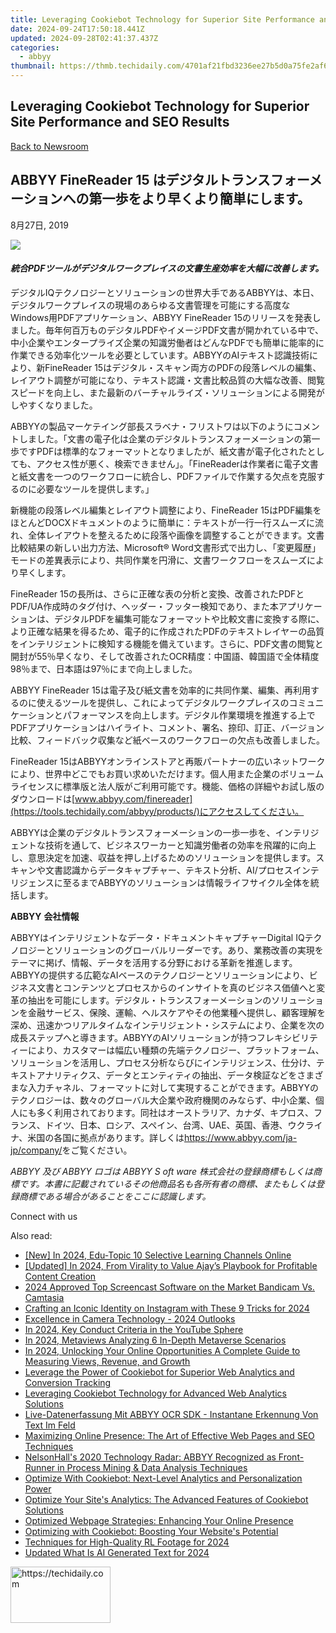 ```yaml
---
title: Leveraging Cookiebot Technology for Superior Site Performance and SEO Results
date: 2024-09-24T17:50:18.441Z
updated: 2024-09-28T02:41:37.437Z
categories:
  - abbyy
thumbnail: https://thmb.techidaily.com/4701af21fbd3236ee27b5d0a75fe2af600bece4b4b8021497e0ee7ed3f0b2671.jpg
---
```


## Leveraging Cookiebot Technology for Superior Site Performance and SEO Results

[Back to Newsroom](https://tools.techidaily.com/abbyy/products/)

## ABBYY FineReader 15 はデジタルトランスフォーメーションへの第一歩をより早くより簡単にします。

8月27日, 2019

![](https://content.abbyy.com/-/media/project/abbyy/abbyy/branchtemplates/shutterstock_1272462163_1296-x-729.jpg?h=729&iar=0&w=1296)

#### _統合PDFツールがデジタルワークプレイスの文書生産効率を大幅に改善します。_

  
デジタルIQテクノロジーとソリューションの世界大手であるABBYYは、本日、デジタルワークプレイスの現場のあらゆる文書管理を可能にする高度なWindows用PDFアプリケーション、ABBYY FineReader 15のリリースを発表しました。毎年何百万ものデジタルPDFやイメージPDF文書が開かれている中で、中小企業やエンタープライズ企業の知識労働者はどんなPDFでも簡単に能率的に作業できる効率化ツールを必要としています。ABBYYのAIテキスト認識技術により、新FineReader 15はデジタル・スキャン両方のPDFの段落レベルの編集、レイアウト調整が可能になり、テキスト認識・文書比較品質の大幅な改善、閲覧スピードを向上し、また最新のバーチャルライズ・ソリューションによる開発がしやすくなりました。

ABBYYの製品マーケテイング部長スラベナ・フリストワは以下のようにコメントしました。「文書の電子化は企業のデジタルトランスフォーメーションの第一歩ですPDFは標準的なフォーマットとなりましたが、紙文書が電子化されたとしても、アクセス性が悪く、検索できません」。「FineReaderは作業者に電子文書と紙文書を一つのワークフローに統合し、PDFファイルで作業する欠点を克服するのに必要なツールを提供します。」

新機能の段落レベル編集とレイアウト調整により、FineReader 15はPDF編集をほとんどDOCXドキュメントのように簡単に：テキストが一行一行スムーズに流れ、全体レイアウトを整えるために段落や画像を調整することができます。文書比較結果の新しい出力方法、Microsoft® Word文書形式で出力し、「変更履歴」モードの差異表示により、共同作業を円滑に、文書ワークフローをスムーズにより早くします。

FineReader 15の長所は、さらに正確な表の分析と変換、改善されたPDFとPDF/UA作成時のタグ付け、ヘッダー・フッター検知であり、また本アプリケーションは、デジタルPDFを編集可能なフォーマットや比較文書に変換する際に、より正確な結果を得るため、電子的に作成されたPDFのテキストレイヤーの品質をインテリジェントに検知する機能を備えています。さらに、PDF文書の閲覧と開封が55％早くなり、そして改善されたOCR精度：中国語、韓国語で全体精度98％まで、日本語は97％にまで向上しました。

ABBYY FineReader 15は電子及び紙文書を効率的に共同作業、編集、再利用するのに使えるツールを提供し、これによってデジタルワークプレイスのコミュニケーションとパフォーマンスを向上します。デジタル作業環境を推進する上でPDFアプリケーションはハイライト、コメント、署名、捺印、訂正、バージョン比較、フィードバック収集など紙ベースのワークフローの欠点も改善しました。

FineReader 15はABBYYオンラインストアと再販パートナーの広いネットワークにより、世界中どこでもお買い求めいただけます。個人用また企業のボリュームライセンスに標準版と法人版がご利用可能です。機能、価格の詳細やお試し版のダウンロードは[www.abbyy.com/finereader](https://tools.techidaily.com/abbyy/products/)にアクセスしてください。

ABBYYは企業のデジタルトランスフォーメーションの一歩一歩を、インテリジェントな技術を通して、ビジネスワーカーと知識労働者の効率を飛躍的に向上し、意思決定を加速、収益を押し上げるためのソリューションを提供します。スキャンや文書認識からデータキャプチャー、テキスト分析、AI/プロセスインテリジェンスに至るまでABBYYのソリューションは情報ライフサイクル全体を統括します。

  
**ABBYY** **会社情報**

ABBYYはインテリジェントなデータ・ドキュメントキャプチャーDigital IQテクノロジーとソリューションのグローバルリーダーです。あり、業務改善の実現をテーマに掲げ、情報、データを活用する分野における革新を推進します。ABBYYの提供する広範なAIベースのテクノロジーとソリューションにより、ビジネス文書とコンテンツとプロセスからのインサイトを真のビジネス価値へと変革の抽出を可能にします。デジタル・トランスフォーメーションのソリューションを金融サービス、保険、運輸、ヘルスケアやその他業種へ提供し、顧客理解を深め、迅速かつリアルタイムなインテリジェント・システムにより、企業を次の成長ステップへと導きます。ABBYYのAIソリューションが持つフレキシビリティーにより、カスタマーは幅広い種類の先端テクノロジー、プラットフォーム、ソリューションを活用し、プロセス分析ならびにインテリジェンス、仕分け、テキストアナリティクス、データとエンティティの抽出、データ検証などをさまざまな入力チャネル、フォーマットに対して実現することができます。ABBYYのテクノロジーは、数々のグローバル大企業や政府機関のみならず、中小企業、個人にも多く利用されております。同社はオーストラリア、カナダ、キプロス、フランス、ドイツ、日本、ロシア、スペイン、台湾、UAE、英国、香港、ウクライナ、米国の各国に拠点があります。詳しくは<https://www.abbyy.com/ja-jp/company/>をご覧ください。

_ABBYY_ _及び_ _ABBYY_ _ロゴは_ _ABBYY_ _S_ _oft_ _ware_ _株式会社の登録商標もしくは商標です。本書に記載されているその他商品名も各所有者の商標、またもしくは登録商標である場合があることをここに認識します。_ 
  
Connect with us

<ins class="adsbygoogle"
     style="display:block"
     data-ad-format="autorelaxed"
     data-ad-client="ca-pub-7571918770474297"
     data-ad-slot="1223367746"></ins>

<ins class="adsbygoogle"
     style="display:block"
     data-ad-client="ca-pub-7571918770474297"
     data-ad-slot="8358498916"
     data-ad-format="auto"
     data-full-width-responsive="true"></ins>

<span class="atpl-alsoreadstyle">Also read:</span>
<div><ul>
<li><a href="https://youtube-tips.techidaily.com/n-2024-edu-topic-10-selective-learning-channels-online/"><u>[New] In 2024, Edu-Topic 10 Selective Learning Channels Online</u></a></li>
<li><a href="https://eaxpv-info.techidaily.com/updated-in-2024-from-virality-to-value-ajays-playbook-for-profitable-content-creation/"><u>[Updated] In 2024, From Virality to Value Ajay’s Playbook for Profitable Content Creation</u></a></li>
<li><a href="https://screen-sharing-recording.techidaily.com/2024-approved-top-screencast-software-on-the-market-bandicam-vs-camtasia/"><u>2024 Approved Top Screencast Software on the Market Bandicam Vs. Camtasia</u></a></li>
<li><a href="https://fox-access.techidaily.com/crafting-an-iconic-identity-on-instagram-with-these-9-tricks-for-2024/"><u>Crafting an Iconic Identity on Instagram with These 9 Tricks for 2024</u></a></li>
<li><a href="https://fox-helps.techidaily.com/excellence-in-camera-technology-2024-outlooks/"><u>Excellence in Camera Technology - 2024 Outlooks</u></a></li>
<li><a href="https://youtube-help.techidaily.com/in-2024-key-conduct-criteria-in-the-youtube-sphere/"><u>In 2024, Key Conduct Criteria in the YouTube Sphere</u></a></li>
<li><a href="https://article-knowledge.techidaily.com/in-2024-metaviews-analyzing-6-in-depth-metaverse-scenarios/"><u>In 2024, Metaviews Analyzing 6 In-Depth Metaverse Scenarios</u></a></li>
<li><a href="https://youtube-docs.techidaily.com/24-unlocking-your-online-opportunities-a-complete-guide-to-measuring-views-revenue-and-growth/"><u>In 2024, Unlocking Your Online Opportunities A Complete Guide to Measuring Views, Revenue, and Growth</u></a></li>
<li><a href="https://solve-marvelous.techidaily.com/leverage-the-power-of-cookiebot-for-superior-web-analytics-and-conversion-tracking/"><u>Leverage the Power of Cookiebot for Superior Web Analytics and Conversion Tracking</u></a></li>
<li><a href="https://solve-marvelous.techidaily.com/leveraging-cookiebot-technology-for-advanced-web-analytics-solutions/"><u>Leveraging Cookiebot Technology for Advanced Web Analytics Solutions</u></a></li>
<li><a href="https://solve-marvelous.techidaily.com/live-datenerfassung-mit-abbyy-ocr-sdk-instantane-erkennung-von-text-im-feld/"><u>Live-Datenerfassung Mit ABBYY OCR SDK - Instantane Erkennung Von Text Im Feld</u></a></li>
<li><a href="https://solve-marvelous.techidaily.com/maximizing-online-presence-the-art-of-effective-web-pages-and-seo-techniques/"><u>Maximizing Online Presence: The Art of Effective Web Pages and SEO Techniques</u></a></li>
<li><a href="https://solve-marvelous.techidaily.com/nelsonhalls-2020-technology-radar-abbyy-recognized-as-front-runner-in-process-mining-and-data-analysis-techniques/"><u>NelsonHall's 2020 Technology Radar: ABBYY Recognized as Front-Runner in Process Mining & Data Analysis Techniques</u></a></li>
<li><a href="https://solve-marvelous.techidaily.com/optimize-with-cookiebot-next-level-analytics-and-personalization-power/"><u>Optimize With Cookiebot: Next-Level Analytics and Personalization Power</u></a></li>
<li><a href="https://solve-marvelous.techidaily.com/optimize-your-sites-analytics-the-advanced-features-of-cookiebot-solutions/"><u>Optimize Your Site's Analytics: The Advanced Features of Cookiebot Solutions</u></a></li>
<li><a href="https://solve-marvelous.techidaily.com/optimized-webpage-strategies-enhancing-your-online-presence/"><u>Optimized Webpage Strategies: Enhancing Your Online Presence</u></a></li>
<li><a href="https://solve-marvelous.techidaily.com/optimizing-with-cookiebot-boosting-your-websites-potential/"><u>Optimizing with Cookiebot: Boosting Your Website's Potential</u></a></li>
<li><a href="https://screen-sharing-recording.techidaily.com/techniques-for-high-quality-rl-footage-for-2024/"><u>Techniques for High-Quality RL Footage for 2024</u></a></li>
<li><a href="https://ai-voice-clone.techidaily.com/updated-what-is-ai-generated-text-for-2024/"><u>Updated What Is AI Generated Text for 2024</u></a></li>
</ul></div>

<!-- affiliate ads begin -->
<a href="https://malaysia-healthcare-travel-council.pxf.io/c/5597632/1576477/17382" target="_top" id="1576477">
  <img src="//a.impactradius-go.com/display-ad/17382-1576477" border="0" alt="https://techidaily.com" width="160" height="90"/>
</a>
<img height="0" width="0" src="https://malaysia-healthcare-travel-council.pxf.io/i/5597632/1576477/17382" style="position:absolute;visibility:hidden;" border="0" />
<!-- affiliate ads end -->

